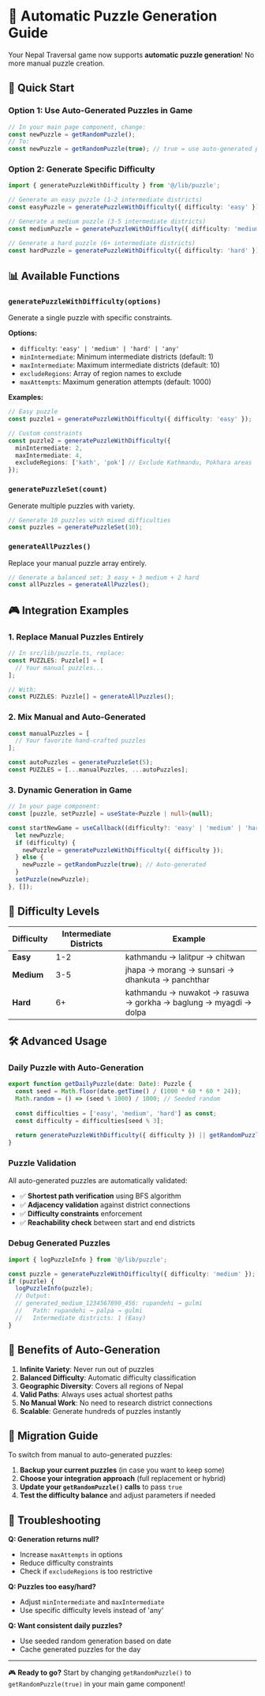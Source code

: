 # 🎯 Automatic Puzzle Generation Guide

Your Nepal Traversal game now supports **automatic puzzle generation**! No more manual puzzle creation.

## 🚀 Quick Start

### Option 1: Use Auto-Generated Puzzles in Game
```typescript
// In your main page component, change:
const newPuzzle = getRandomPuzzle(); 
// To:
const newPuzzle = getRandomPuzzle(true); // true = use auto-generated puzzles
```

### Option 2: Generate Specific Difficulty
```typescript
import { generatePuzzleWithDifficulty } from '@/lib/puzzle';

// Generate an easy puzzle (1-2 intermediate districts)
const easyPuzzle = generatePuzzleWithDifficulty({ difficulty: 'easy' });

// Generate a medium puzzle (3-5 intermediate districts)  
const mediumPuzzle = generatePuzzleWithDifficulty({ difficulty: 'medium' });

// Generate a hard puzzle (6+ intermediate districts)
const hardPuzzle = generatePuzzleWithDifficulty({ difficulty: 'hard' });
```

## 📊 Available Functions

### `generatePuzzleWithDifficulty(options)`
Generate a single puzzle with specific constraints.

**Options:**
- `difficulty`: `'easy' | 'medium' | 'hard' | 'any'`
- `minIntermediate`: Minimum intermediate districts (default: 1)
- `maxIntermediate`: Maximum intermediate districts (default: 10)
- `excludeRegions`: Array of region names to exclude
- `maxAttempts`: Maximum generation attempts (default: 1000)

**Examples:**
```typescript
// Easy puzzle
const puzzle1 = generatePuzzleWithDifficulty({ difficulty: 'easy' });

// Custom constraints
const puzzle2 = generatePuzzleWithDifficulty({ 
  minIntermediate: 2, 
  maxIntermediate: 4,
  excludeRegions: ['kath', 'pok'] // Exclude Kathmandu, Pokhara areas
});
```

### `generatePuzzleSet(count)`
Generate multiple puzzles with variety.

```typescript
// Generate 10 puzzles with mixed difficulties
const puzzles = generatePuzzleSet(10);
```

### `generateAllPuzzles()`
Replace your manual puzzle array entirely.

```typescript
// Generate a balanced set: 3 easy + 3 medium + 2 hard
const allPuzzles = generateAllPuzzles();
```

## 🎮 Integration Examples

### 1. Replace Manual Puzzles Entirely
```typescript
// In src/lib/puzzle.ts, replace:
const PUZZLES: Puzzle[] = [
  // Your manual puzzles...
];

// With:
const PUZZLES: Puzzle[] = generateAllPuzzles();
```

### 2. Mix Manual and Auto-Generated
```typescript
const manualPuzzles = [
  // Your favorite hand-crafted puzzles
];

const autoPuzzles = generatePuzzleSet(5);
const PUZZLES = [...manualPuzzles, ...autoPuzzles];
```

### 3. Dynamic Generation in Game
```typescript
// In your page component:
const [puzzle, setPuzzle] = useState<Puzzle | null>(null);

const startNewGame = useCallback((difficulty?: 'easy' | 'medium' | 'hard') => {
  let newPuzzle;
  if (difficulty) {
    newPuzzle = generatePuzzleWithDifficulty({ difficulty });
  } else {
    newPuzzle = getRandomPuzzle(true); // Auto-generated
  }
  setPuzzle(newPuzzle);
}, []);
```

## 🎯 Difficulty Levels

| Difficulty | Intermediate Districts | Example |
|------------|----------------------|---------|
| **Easy** | 1-2 | kathmandu → lalitpur → chitwan |
| **Medium** | 3-5 | jhapa → morang → sunsari → dhankuta → panchthar |
| **Hard** | 6+ | kathmandu → nuwakot → rasuwa → gorkha → baglung → myagdi → dolpa |

## 🛠️ Advanced Usage

### Daily Puzzle with Auto-Generation
```typescript
export function getDailyPuzzle(date: Date): Puzzle {
  const seed = Math.floor(date.getTime() / (1000 * 60 * 60 * 24));
  Math.random = () => (seed % 1000) / 1000; // Seeded random
  
  const difficulties = ['easy', 'medium', 'hard'] as const;
  const difficulty = difficulties[seed % 3];
  
  return generatePuzzleWithDifficulty({ difficulty }) || getRandomPuzzle();
}
```

### Puzzle Validation
All auto-generated puzzles are automatically validated:
- ✅ **Shortest path verification** using BFS algorithm
- ✅ **Adjacency validation** against district connections
- ✅ **Difficulty constraints** enforcement
- ✅ **Reachability check** between start and end districts

### Debug Generated Puzzles
```typescript
import { logPuzzleInfo } from '@/lib/puzzle';

const puzzle = generatePuzzleWithDifficulty({ difficulty: 'medium' });
if (puzzle) {
  logPuzzleInfo(puzzle);
  // Output:
  // generated_medium_1234567890_456: rupandehi → gulmi
  //   Path: rupandehi → palpa → gulmi
  //   Intermediate districts: 1 (Easy)
}
```

## 🚀 Benefits of Auto-Generation

1. **Infinite Variety**: Never run out of puzzles
2. **Balanced Difficulty**: Automatic difficulty classification
3. **Geographic Diversity**: Covers all regions of Nepal
4. **Valid Paths**: Always uses actual shortest paths
5. **No Manual Work**: No need to research district connections
6. **Scalable**: Generate hundreds of puzzles instantly

## 🎯 Migration Guide

To switch from manual to auto-generated puzzles:

1. **Backup your current puzzles** (in case you want to keep some)
2. **Choose your integration approach** (full replacement or hybrid)
3. **Update your `getRandomPuzzle()` calls** to pass `true`
4. **Test the difficulty balance** and adjust parameters if needed

## 🐛 Troubleshooting

**Q: Generation returns null?**
- Increase `maxAttempts` in options
- Reduce difficulty constraints
- Check if `excludeRegions` is too restrictive

**Q: Puzzles too easy/hard?**
- Adjust `minIntermediate` and `maxIntermediate`
- Use specific difficulty levels instead of 'any'

**Q: Want consistent daily puzzles?**
- Use seeded random generation based on date
- Cache generated puzzles for the day

---

🎮 **Ready to go?** Start by changing `getRandomPuzzle()` to `getRandomPuzzle(true)` in your main game component! 